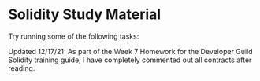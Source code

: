 # Solidity Study Material

Try running some of the following tasks:

Updated 12/17/21: As part of the Week 7 Homework for the Developer Guild Solidity training guide, I have completely commented out all contracts after reading.

